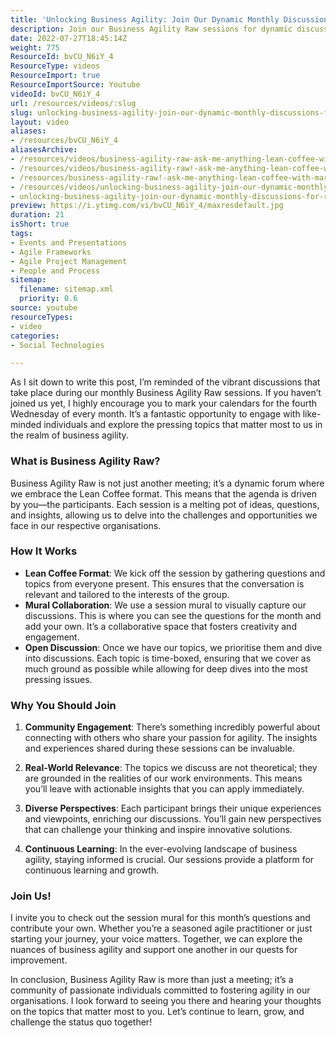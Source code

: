 ```yaml
---
title: 'Unlocking Business Agility: Join Our Dynamic Monthly Discussions for Real-World Insights'
description: Join our Business Agility Raw sessions for dynamic discussions, actionable insights, and a vibrant community. Mark your calendar for the fourth Wednesday!
date: 2022-07-27T18:45:14Z
weight: 775
ResourceId: bvCU_N6iY_4
ResourceType: videos
ResourceImport: true
ResourceImportSource: Youtube
videoId: bvCU_N6iY_4
url: /resources/videos/:slug
slug: unlocking-business-agility-join-our-dynamic-monthly-discussions-for-real-world-insights-bvCU_N6iY_4
layout: video
aliases:
- /resources/bvCU_N6iY_4
aliasesArchive:
- /resources/videos/business-agility-raw-ask-me-anything-lean-coffee-with-martin-hinshelwood-mktng
- /resources/videos/business-agility-raw!-ask-me-anything-lean-coffee-with-martin-hinshelwood-[mktng]
- /resources/business-agility-raw!-ask-me-anything-lean-coffee-with-martin-hinshelwood-[mktng]
- /resources/videos/unlocking-business-agility-join-our-dynamic-monthly-discussions-for-real-world-insights
- unlocking-business-agility-join-our-dynamic-monthly-discussions-for-real-world-insights-bvCU_N6iY_4
preview: https://i.ytimg.com/vi/bvCU_N6iY_4/maxresdefault.jpg
duration: 21
isShort: true
tags:
- Events and Presentations
- Agile Frameworks
- Agile Project Management
- People and Process
sitemap:
  filename: sitemap.xml
  priority: 0.6
source: youtube
resourceTypes:
- video
categories:
- Social Technologies

---
```

As I sit down to write this post, I’m reminded of the vibrant discussions that take place during our monthly Business Agility Raw sessions. If you haven’t joined us yet, I highly encourage you to mark your calendars for the fourth Wednesday of every month. It’s a fantastic opportunity to engage with like-minded individuals and explore the pressing topics that matter most to us in the realm of business agility.

### What is Business Agility Raw?

Business Agility Raw is not just another meeting; it’s a dynamic forum where we embrace the Lean Coffee format. This means that the agenda is driven by you—the participants. Each session is a melting pot of ideas, questions, and insights, allowing us to delve into the challenges and opportunities we face in our respective organisations.

### How It Works

- **Lean Coffee Format**: We kick off the session by gathering questions and topics from everyone present. This ensures that the conversation is relevant and tailored to the interests of the group.
- **Mural Collaboration**: We use a session mural to visually capture our discussions. This is where you can see the questions for the month and add your own. It’s a collaborative space that fosters creativity and engagement.
- **Open Discussion**: Once we have our topics, we prioritise them and dive into discussions. Each topic is time-boxed, ensuring that we cover as much ground as possible while allowing for deep dives into the most pressing issues.

### Why You Should Join

1. **Community Engagement**: There’s something incredibly powerful about connecting with others who share your passion for agility. The insights and experiences shared during these sessions can be invaluable.
   
2. **Real-World Relevance**: The topics we discuss are not theoretical; they are grounded in the realities of our work environments. This means you’ll leave with actionable insights that you can apply immediately.

3. **Diverse Perspectives**: Each participant brings their unique experiences and viewpoints, enriching our discussions. You’ll gain new perspectives that can challenge your thinking and inspire innovative solutions.

4. **Continuous Learning**: In the ever-evolving landscape of business agility, staying informed is crucial. Our sessions provide a platform for continuous learning and growth.

### Join Us!

I invite you to check out the session mural for this month’s questions and contribute your own. Whether you’re a seasoned agile practitioner or just starting your journey, your voice matters. Together, we can explore the nuances of business agility and support one another in our quests for improvement.

In conclusion, Business Agility Raw is more than just a meeting; it’s a community of passionate individuals committed to fostering agility in our organisations. I look forward to seeing you there and hearing your thoughts on the topics that matter most to you. Let’s continue to learn, grow, and challenge the status quo together!
